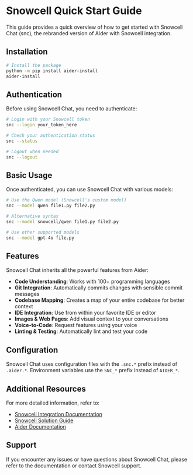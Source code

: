 # Snowcell Quick Start Guide

This guide provides a quick overview of how to get started with Snowcell Chat (snc), the rebranded version of Aider with Snowcell integration.

## Installation

```bash
# Install the package
python -m pip install aider-install
aider-install
```

## Authentication

Before using Snowcell Chat, you need to authenticate:

```bash
# Login with your Snowcell token
snc --login your_token_here

# Check your authentication status
snc --status

# Logout when needed
snc --logout
```

## Basic Usage

Once authenticated, you can use Snowcell Chat with various models:

```bash
# Use the Qwen model (Snowcell's custom model)
snc --model qwen file1.py file2.py

# Alternative syntax
snc --model snowcell/qwen file1.py file2.py

# Use other supported models
snc --model gpt-4o file.py
```

## Features

Snowcell Chat inherits all the powerful features from Aider:

- **Code Understanding**: Works with 100+ programming languages
- **Git Integration**: Automatically commits changes with sensible commit messages
- **Codebase Mapping**: Creates a map of your entire codebase for better context
- **IDE Integration**: Use from within your favorite IDE or editor
- **Images & Web Pages**: Add visual context to your conversations
- **Voice-to-Code**: Request features using your voice
- **Linting & Testing**: Automatically lint and test your code

## Configuration

Snowcell Chat uses configuration files with the `.snc.*` prefix instead of `.aider.*`. Environment variables use the `SNC_*` prefix instead of `AIDER_*`.

## Additional Resources

For more detailed information, refer to:

- [Snowcell Integration Documentation](SNOWCELL_INTEGRATION.md)
- [Snowcell Solution Guide](SNOWCELL_SOLUTION.md)
- [Aider Documentation](https://aider.chat/docs/)

## Support

If you encounter any issues or have questions about Snowcell Chat, please refer to the documentation or contact Snowcell support.
